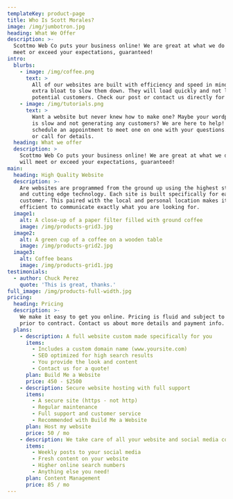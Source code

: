 ```yaml
---
templateKey: product-page
title: Who Is Scott Morales?
image: /img/jumbotron.jpg
heading: What We Offer
description: >-
  Scottmo Web Co puts your business online! We are great at what we do and will
  meet or exceed your expectations, guaranteed! 
intro:
  blurbs:
    - image: /img/coffee.png
      text: >
        All of our websites are built with efficiency and speed in mind. No
        extra bloat to slow them down. They will load quickly and not lose your
        potential customers. Check our post or contact us directly for a quote.
    - image: /img/tutorials.png
      text: >
        Want a website but never knew how to make one? Maybe your wordpress site
        is slow and not generating any customers? We are here to help! You can
        schedule an appointment to meet one on one with your questions. Email us
        or call for details.
  heading: What we offer
  description: >
    Scottmo Web Co puts your business online! We are great at what we do and
    will meet or exceed your expectations, guaranteed! 
main:
  heading: High Quality Website
  description: >-
    Are websites are programmed from the ground up using the highest standards
    and cutting edge technology. Each site is built specifically for each
    customer. This paired with the local and personal location makes it easy and
    efficient to communicate exactly what you are looking for.
  image1:
    alt: A close-up of a paper filter filled with ground coffee
    image: /img/products-grid3.jpg
  image2:
    alt: A green cup of a coffee on a wooden table
    image: /img/products-grid2.jpg
  image3:
    alt: Coffee beans
    image: /img/products-grid1.jpg
testimonials:
  - author: Chuck Perez
    quote: 'This is great, thanks.'
full_image: /img/products-full-width.jpg
pricing:
  heading: Pricing
  description: >-
    We make it easy to get you online. Pricing is fluid and subject to change
    prior to contract. Contact us about more details and payment info.
  plans:
    - description: A full website custom made specifically for you
      items:
        - Includes a custom domain name (www.yoursite.com)
        - SEO optimized for high search results
        - You provide the look and content
        - Contact us for a quote!
      plan: Build Me a Website
      price: 450 - $2500
    - description: Secure website hosting with full support
      items:
        - A secure site (https - not http)
        - Regular maintenance
        - Full support and customer service
        - Recommended with Build Me a Website
      plan: Host my website
      price: 50 / mo
    - description: We take care of all your website and social media content
      items:
        - Weekly posts to your social media
        - Fresh content on your website
        - Higher online search numbers
        - Anything else you need!
      plan: Content Management
      price: 85 / mo
---
```


